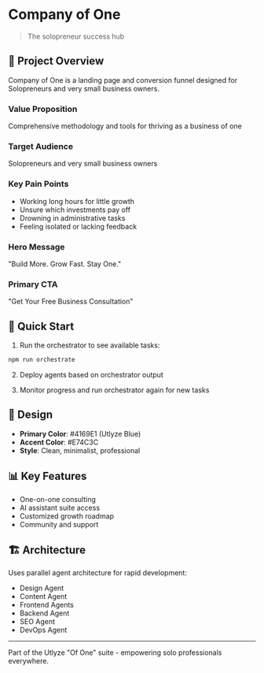 # Company of One

> The solopreneur success hub

## 🎯 Project Overview

Company of One is a landing page and conversion funnel designed for Solopreneurs and very small business owners.

### Value Proposition
Comprehensive methodology and tools for thriving as a business of one

### Target Audience
Solopreneurs and very small business owners

### Key Pain Points
- Working long hours for little growth
- Unsure which investments pay off
- Drowning in administrative tasks
- Feeling isolated or lacking feedback

### Hero Message
"Build More. Grow Fast. Stay One."

### Primary CTA
"Get Your Free Business Consultation"

## 🚀 Quick Start

1. Run the orchestrator to see available tasks:
```bash
npm run orchestrate
```

2. Deploy agents based on orchestrator output

3. Monitor progress and run orchestrator again for new tasks

## 🎨 Design

- **Primary Color**: #4169E1 (Utlyze Blue)
- **Accent Color**: #E74C3C
- **Style**: Clean, minimalist, professional

## 📊 Key Features

- One-on-one consulting
- AI assistant suite access
- Customized growth roadmap
- Community and support

## 🏗️ Architecture

Uses parallel agent architecture for rapid development:
- Design Agent
- Content Agent  
- Frontend Agents
- Backend Agent
- SEO Agent
- DevOps Agent

---

Part of the Utlyze "Of One" suite - empowering solo professionals everywhere.
